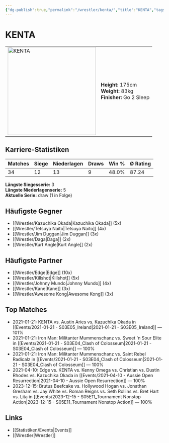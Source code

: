 ```yaml
---
{"dg-publish":true,"permalink":"/wrestler/kenta/","title":"KENTA","tags":["wrestler"],"noteIcon":""}
---
```



# KENTA

<table>
        <tr>
        <td><img src="https://github.com/CptSpaulding1980/choke-slam-wrestling/releases/download/images/KENTA.png" width="280" alt="KENTA"></td>
        <td>
        <b>Height:</b> 175cm<br>
        <b>Weight:</b> 83kg<br>
        <b>Finisher:</b> Go 2 Sleep<br>
        </td>
        </tr>
        </table>
        
## Karriere-Statistiken

| Matches | Siege | Niederlagen | Draws | Win % | Ø Rating |
|---------|-------|-------------|-------|-------|-----------|
| 34 | 12 | 13 | 9 | 48.0% | 87.24 |

**Längste Siegesserie:** 3<br>**Längste Niederlagenserie:** 5<br>**Aktuelle Serie:** draw (1 in Folge)


## Häufigste Gegner
- [[Wrestler/Kazuchika Okada\|Kazuchika Okada]] (5x)
- [[Wrestler/Tetsuya Naito\|Tetsuya Naito]] (4x)
- [[Wrestler/Jim Duggan\|Jim Duggan]] (3x)
- [[Wrestler/Daga\|Daga]] (2x)
- [[Wrestler/Kurt Angle\|Kurt Angle]] (2x)

## Häufigste Partner
- [[Wrestler/Edge\|Edge]] (10x)
- [[Wrestler/Killshot\|Killshot]] (5x)
- [[Wrestler/Johnny Mundo\|Johnny Mundo]] (4x)
- [[Wrestler/Kane\|Kane]] (3x)
- [[Wrestler/Awesome Kong\|Awesome Kong]] (3x)

## Top Matches
- 2021-01-21: KENTA vs. Austin Aries vs. Kazuchika Okada in [[Events/2021-01-21 - S03E05_Ireland\|2021-01-21 - S03E05_Ireland]] — 101%
- 2021-01-21: Iron Man: Militanter Mummenschanz vs. Sweet 'n Sour Elite in [[Events/2021-01-21 - S03E04_Clash of Colosseum\|2021-01-21 - S03E04_Clash of Colosseum]] — 100%
- 2021-01-21: Iron Man: Militanter Mummenschanz vs. Saint Rebel Radicalz in [[Events/2021-01-21 - S03E04_Clash of Colosseum\|2021-01-21 - S03E04_Clash of Colosseum]] — 100%
- 2021-04-10: Edge vs. KENTA vs. Kenny Omega vs. Christian vs. Dustin Rhodes vs. Kazuchika Okada in [[Events/2021-04-10 - Aussie Open Resurrection\|2021-04-10 - Aussie Open Resurrection]] — 100%
- 2023-12-15: Brutus Beefcake vs. Hollywood Hogan vs. Jonathan Gresham vs. Jay White vs. Roman Reigns vs. Seth Rollins vs. Bret Hart vs. Lita in [[Events/2023-12-15 - S05E11_Tournament Nonstop Action\|2023-12-15 - S05E11_Tournament Nonstop Action]] — 100%

## Links
- [[Statistiken/Events\|Events]]
- [[Wrestler\|Wrestler]]
